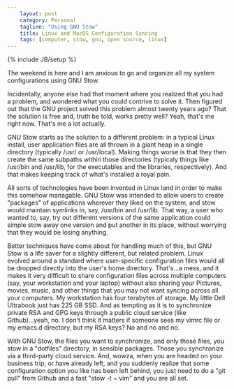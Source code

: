 ```yaml
---
    layout: post
    category: Personal
    tagline: "Using GNU Stow"
    title: Linux and MacOS Configuration Syncing
    tags: [computer, stow, gnu, open source, linux]
---
```

{% include JB/setup %}

The weekend is here and I am anxious to go and organize all my system configurations using GNU Stow.

Incidentally, anyone else had that moment where you realized that you had a problem, and wondered what you could contrive to solve it. Then figured out that the GNU project solved this problem almost twenty years ago? That the solution is free and, truth be told, works pretty well? Yeah, that's me right now. That's me a lot actually.

<!-- more -->

GNU Stow starts as the solution to a different problem: in a typical Linux install, user application files are all thrown in a giant heap in a single directory (typically /usr/ or /usr/local). Making things worse is that they then create the same subpaths within those directories (typicaly things like /usr/bin and /usr/lib, for the executables and the libraries, respectively). And that makes keeping track of what's installed a royal pain.

All sorts of technologies have been invented in Linux land in order to make this somehow managable. GNU Stow was intended to allow users to create "packages" of applications wherever they liked on the system, and stow would maintain symlinks in, say, /usr/bin and /usr/lib. That way, a user who wanted to, say, try out different versions of the same application could simple stow away one version and put another in its place, without worrying that they would be losing anything.

Better techniques have come about for handling much of this, but GNU Stow is a life saver for a slightly different, but related problem. Linux evolved around a standard where user-specific configuration files would all be dropped directly into the user's home directory. That's...a mess, and it makes it very difficult to share configuration files across multiple computers (say, your workstation and your laptop) without also sharing your Pictures, movies, music, and other things that you may not want syncing across all your computers. My workstation has four terabytes of storage. My little Dell Ultrabook just has 225 GB SSD. And as tempting as it is to synchronize private RSA and GPG keys through a public cloud service (like Github)...yeah, no. I don't think it matters if someone sees my vimrc file or my emacs.d directory, but my RSA keys? No and no and no.

With GNU Stow, the files you want to synchronize, and only those files, you stow in a "dotfiles" directory, in sensible packages. Those you synchronize via a third-party cloud service. And, wowza, when you are headed on your business trip, or have already left, and you suddenly realize that some configuration option you like has been left behind, you just need to do a "git pull" from Github and a fast "stow -t ~ vim" and you are all set.
